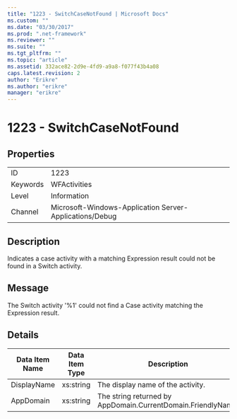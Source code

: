 ```yaml
---
title: "1223 - SwitchCaseNotFound | Microsoft Docs"
ms.custom: ""
ms.date: "03/30/2017"
ms.prod: ".net-framework"
ms.reviewer: ""
ms.suite: ""
ms.tgt_pltfrm: ""
ms.topic: "article"
ms.assetid: 332ace82-2d9e-4fd9-a9a8-f077f43b4a08
caps.latest.revision: 2
author: "Erikre"
ms.author: "erikre"
manager: "erikre"
---
```

# 1223 - SwitchCaseNotFound
## Properties  
  
|||  
|-|-|  
|ID|1223|  
|Keywords|WFActivities|  
|Level|Information|  
|Channel|Microsoft-Windows-Application Server-Applications/Debug|  
  
## Description  
 Indicates a case activity with a matching Expression result could not be found in a Switch activity.  
  
## Message  
 The Switch activity '%1' could not find a Case activity matching the Expression result.  
  
## Details  
  
|Data Item Name|Data Item Type|Description|  
|--------------------|--------------------|-----------------|  
|DisplayName|xs:string|The display name of the activity.|  
|AppDomain|xs:string|The string returned by AppDomain.CurrentDomain.FriendlyName.|